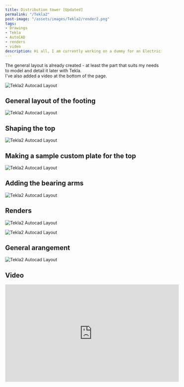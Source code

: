 ```yaml
---
title: Distribution tower [Updated]
permalink: "/Tekla2"
post-image: "/assets/images/Tekla2/render2.png"
tags:
- Drawings
- Tekla
- AutoCAD
- renders
- video
description: Hi all, I am currently working on a dummy for an Electricity Pylon model.
---
```


The general layout is already created - at least the part that suits my needs to model and detail it later with Tekla.      
I've also added a video at the bottom of the page.

![Tekla2 Autocad Layout](/assets/images/Tekla2/screenshot1.jpg)

## General layout of the footing

![Tekla2 Autocad Layout](/assets/images/Tekla2/1.jpg)

## Shaping the top

![Tekla2 Autocad Layout](/assets/images/Tekla2/2.jpg)

## Making a sample custom plate for the top

![Tekla2 Autocad Layout](/assets/images/Tekla2/3.jpg)

## Adding the bearing arms

![Tekla2 Autocad Layout](/assets/images/Tekla2/4.jpg)

## Renders

![Tekla2 Autocad Layout](/assets/images/Tekla2/render1.png)


![Tekla2 Autocad Layout](/assets/images/Tekla2/render3.png)

## General arangement
![Tekla2 Autocad Layout](/assets/images/Tekla2/GA.jpg)

## Video

<iframe width="560" height="315" src="https://www.youtube.com/embed/D2iMbxT3-Pg" frameborder="0" allow="accelerometer; autoplay; clipboard-write; encrypted-media; gyroscope; picture-in-picture" allowfullscreen></iframe>
